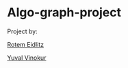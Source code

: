 # Algo-graph-project
Project by:

[Rotem Eidlitz](https://github.com/rotem2022)

[Yuval Vinokur](https://github.com/Yuval-Vino)
